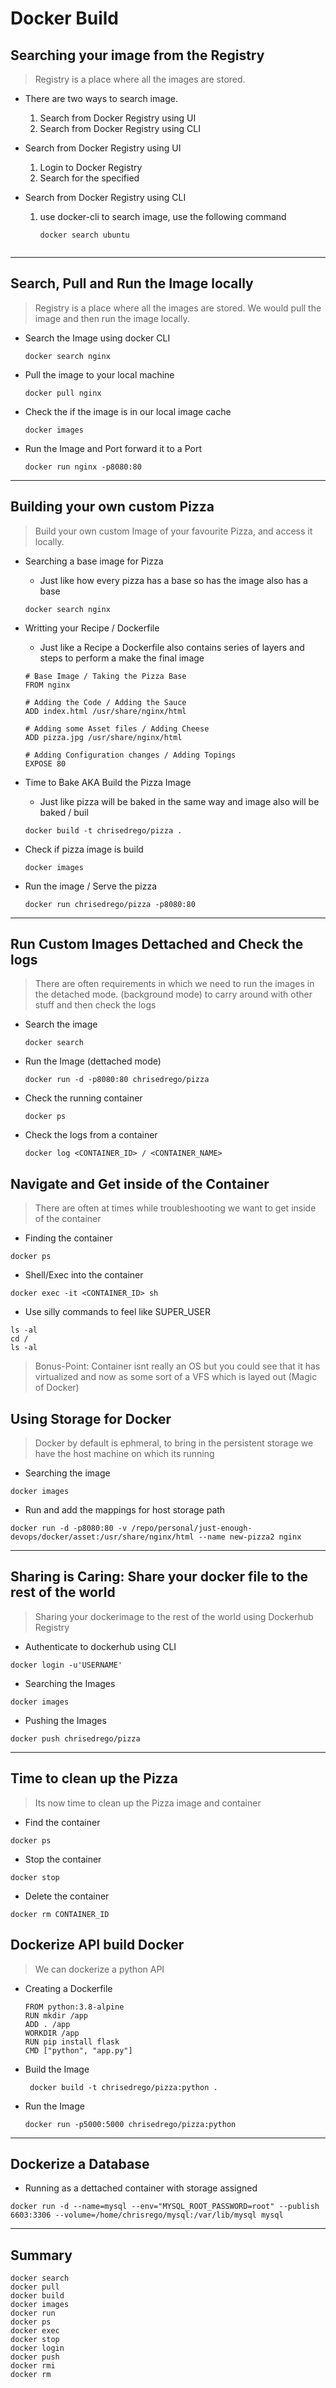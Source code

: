 # Docker Build


## Searching your image from the Registry 
> Registry is a place where all the images are stored.

- There are two ways to search image.
    1. Search from Docker Registry using UI
    2. Search from Docker Registry using CLI


- Search from Docker Registry using UI
    1. Login to Docker Registry
    2. Search for the specified

- Search from Docker Registry using CLI
    1. use docker-cli to search image, use the following command
        ```
        docker search ubuntu


        ```
---
## Search, Pull and Run the Image locally  
> Registry is a place where all the images are stored. We would pull the image and then run the image locally.

- Search the Image using docker CLI
    ```
    docker search nginx
    ```

- Pull the image to your local machine
    ```
    docker pull nginx
    ```

- Check the if the image is in our local image cache
    ```
    docker images
    ```
- Run the Image and Port forward it to a Port
    ```
    docker run nginx -p8080:80
    ```

---
## Building your own custom Pizza
> Build your own custom Image of your favourite Pizza, and access it locally.

- Searching a base image for Pizza
    - Just like how every pizza has a base so has the image also has a base
    ```
    docker search nginx
    ```

- Writting your Recipe / Dockerfile 
    - Just like a Recipe a Dockerfile also contains series of layers and steps to perform a make the final image
    ```
    # Base Image / Taking the Pizza Base
    FROM nginx

    # Adding the Code / Adding the Sauce 
    ADD index.html /usr/share/nginx/html

    # Adding some Asset files / Adding Cheese
    ADD pizza.jpg /usr/share/nginx/html

    # Adding Configuration changes / Adding Topings
    EXPOSE 80
    ```

- Time to Bake AKA Build the Pizza Image
    - Just like pizza will be baked in the same way and image also will be baked / buil

    ```
    docker build -t chrisedrego/pizza .
    ```

- Check if pizza image is build
    ```
    docker images
    ```

- Run the image / Serve the pizza
    ```
    docker run chrisedrego/pizza -p8080:80
    ```
---

## Run Custom Images Dettached and Check the logs
> There are often requirements in which we need to run the images in the detached mode. (background mode) to carry around with other stuff and then check the logs
- Search the image
    ```
    docker search
    ```

- Run the Image (dettached mode)
    ```
    docker run -d -p8080:80 chrisedrego/pizza
    ```

- Check the running container
    ```
    docker ps
    ```

- Check the logs from a container
    ```
    docker log <CONTAINER_ID> / <CONTAINER_NAME>
    ```

## Navigate and Get inside of the Container
> There are often at times while troubleshooting we want to get inside of the container
- Finding the container 
```
docker ps
```

- Shell/Exec into the container
```
docker exec -it <CONTAINER_ID> sh
```

- Use silly commands to feel like SUPER_USER
```
ls -al
cd / 
ls -al
```
> Bonus-Point: Container isnt really an OS but you could see that it has virtualized and now as some sort of a VFS which is layed out (Magic of Docker)

## Using Storage for Docker
> Docker by default is ephmeral, to bring in the persistent storage we have the host machine on which its running
- Searching the image
```
docker images
```

- Run and add the mappings for host storage path
```
docker run -d -p8080:80 -v /repo/personal/just-enough-devops/docker/asset:/usr/share/nginx/html --name new-pizza2 nginx
```
---
## Sharing is Caring: Share your docker file to the rest of the world
> Sharing your dockerimage to the rest of the world using Dockerhub Registry

- Authenticate to dockerhub using CLI
```
docker login -u'USERNAME'
```

- Searching the Images
```
docker images
```

- Pushing the Images
```
docker push chrisedrego/pizza
```

---
## Time to clean up the Pizza
> Its now time to clean up the Pizza image and container

- Find the container 
```
docker ps
```

- Stop the container
```
docker stop
```

- Delete the container
```
docker rm CONTAINER_ID
```

## Dockerize API build Docker
> We can dockerize a python API
- Creating a Dockerfile
    ```
    FROM python:3.8-alpine
    RUN mkdir /app
    ADD . /app
    WORKDIR /app
    RUN pip install flask
    CMD ["python", "app.py"]
    ```

- Build the Image
    ```
     docker build -t chrisedrego/pizza:python .
    ```
- Run the Image
    ```
    docker run -p5000:5000 chrisedrego/pizza:python
    ```
---
## Dockerize a Database
- Running as a dettached container with storage assigned
```
docker run -d --name=mysql --env="MYSQL_ROOT_PASSWORD=root" --publish 6603:3306 --volume=/home/chrisrego/mysql:/var/lib/mysql mysql
```




---
## Summary

```
docker search 
docker pull
docker build
docker images
docker run
docker ps
docker exec
docker stop
docker login
docker push
docker rmi
docker rm
```